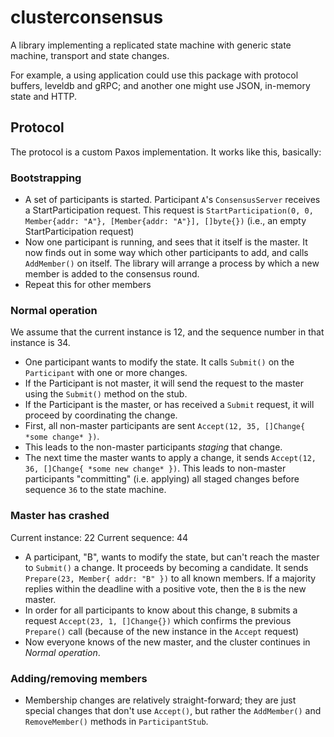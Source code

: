 # clusterconsensus

A library implementing a replicated state machine with generic state machine, transport and state changes.

For example, a using application could use this package with protocol buffers, leveldb and gRPC; and another
one might use JSON, in-memory state and HTTP.

## Protocol

The protocol is a custom Paxos implementation. It works like this, basically:

### Bootstrapping

* A set of participants is started. Participant `A`'s `ConsensusServer` receives a StartParticipation request.
  This request is `StartParticipation(0, 0, Member{addr: "A"}, [Member{addr: "A"}], []byte{})` (i.e., an empty
  StartParticipation request)
* Now one participant is running, and sees that it itself is the master. It now finds out in some way which other
  participants to add, and calls `AddMember()` on itself. The library will arrange a process by which a new member
  is added to the consensus round.
* Repeat this for other members

### Normal operation

We assume that the current instance is 12, and the sequence number in that instance is 34.

* One participant wants to modify the state. It calls `Submit()` on the `Participant` with one or more changes.
* If the Participant is not master, it will send the request to the master using the `Submit()` method on the stub.
* If the Participant is the master, or has received a `Submit` request, it will proceed by coordinating the change.
* First, all non-master participants are sent `Accept(12, 35, []Change{ *some change* })`.
* This leads to the non-master participants *staging* that change.
* The next time the master wants to apply a change, it sends `Accept(12, 36, []Change{ *some new change* })`. This leads
  to non-master participants "committing" (i.e. applying) all staged changes before sequence `36` to the state machine.

### Master has crashed

Current instance: 22 Current sequence: 44

* A participant, "B", wants to modify the state, but can't reach the master to `Submit()` a change. It proceeds by
  becoming a candidate. It sends `Prepare(23, Member{ addr: "B" })` to all known members. If a majority replies within
  the deadline with a positive vote, then the `B` is the new master.
* In order for all participants to know about this change, `B` submits a request `Accept(23, 1, []Change{})` which confirms
  the previous `Prepare()` call (because of the new instance in the `Accept` request)
* Now everyone knows of the new master, and the cluster continues in *Normal operation*.

### Adding/removing members

* Membership changes are relatively straight-forward; they are just special changes that don't use `Accept()`, but rather
  the `AddMember()` and `RemoveMember()` methods in `ParticipantStub`.

